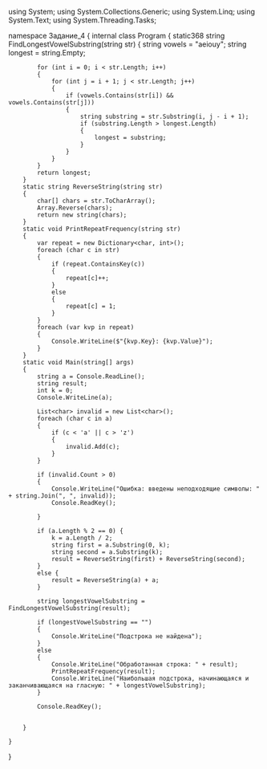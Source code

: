 using System;
using System.Collections.Generic;
using System.Linq;
using System.Text;
using System.Threading.Tasks;

namespace Задание_4
{
    internal class Program
    {
        static368 string FindLongestVowelSubstring(string str)
        {
            string vowels = "aeiouy";
            string longest = string.Empty;

            for (int i = 0; i < str.Length; i++)
            {
                for (int j = i + 1; j < str.Length; j++)
                {
                    if (vowels.Contains(str[i]) && vowels.Contains(str[j]))
                    {
                        string substring = str.Substring(i, j - i + 1);
                        if (substring.Length > longest.Length)
                        {
                            longest = substring;
                        }
                    }
                }
            }
            return longest;
        }
        static string ReverseString(string str)
        {
            char[] chars = str.ToCharArray();
            Array.Reverse(chars);
            return new string(chars);
        }
        static void PrintRepeatFrequency(string str)
        {
            var repeat = new Dictionary<char, int>();
            foreach (char c in str)
            {
                if (repeat.ContainsKey(c))
                {
                    repeat[c]++;
                }
                else
                {
                    repeat[c] = 1;
                }
            }
            foreach (var kvp in repeat)
            {
                Console.WriteLine($"{kvp.Key}: {kvp.Value}");
            }
        }
        static void Main(string[] args)
        {
            string a = Console.ReadLine();
            string result; 
            int k = 0;
            Console.WriteLine(a);

            List<char> invalid = new List<char>();
            foreach (char c in a)
            {
                if (c < 'a' || c > 'z')
                {
                    invalid.Add(c);
                }
            }

            if (invalid.Count > 0)
            {
                Console.WriteLine("Ошибка: введены неподходящие символы: " + string.Join(", ", invalid));
                Console.ReadKey();

            }

            if (a.Length % 2 == 0) {
                k = a.Length / 2;
                string first = a.Substring(0, k);
                string second = a.Substring(k);
                result = ReverseString(first) + ReverseString(second);
            }
            else {
                result = ReverseString(a) + a;
            }

            string longestVowelSubstring = FindLongestVowelSubstring(result);

            if (longestVowelSubstring == "")
            {
                Console.WriteLine("Подстрока не найдена");
            }
            else
            {
                Console.WriteLine("Обработанная строка: " + result);
                PrintRepeatFrequency(result);
                Console.WriteLine("Наибольшая подстрока, начинающаяся и заканчивающаяся на гласную: " + longestVowelSubstring);
            }

            Console.ReadKey();


        }

    }
}
